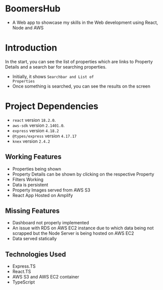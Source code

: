 # BoomersHub
- A Web app to showcase my skills in the Web development using React, Node and AWS

# Introduction

In the start, you can see the list of properties which are links to Property Details and a search bar for searching properties.

- Initially, it shows <code>Searchbar and List of Properties</code>
- Once something is searched, you can see the results on the screen

# Project Dependencies

- <code>react</code> version <code>18.2.0</code>.
- <code>aws-sdk</code> version <code>2.1401.0</code>.
- <code>express</code> version <code>4.18.2</code>
- <code>@types/express</code> version <code>4.17.17</code>
- <code>knex</code> version <code>2.4.2</code>

## Working Features
- Properties being shown
- Property Details can be shown by clicking on the respective Property
- Filters Working
- Data is persistent
- Property Images served from AWS S3
- React App Hosted on Amplify
## Missing Features
- Dashboard not properly implemented
- An issue with RDS on AWS EC2 instance due to which data being not scrapped but the Node Server is being hosted on AWS EC2
- Data served statically
## Technologies Used
- Express.TS
- React.TS
- AWS S3 and AWS EC2 container
- TypeScript



